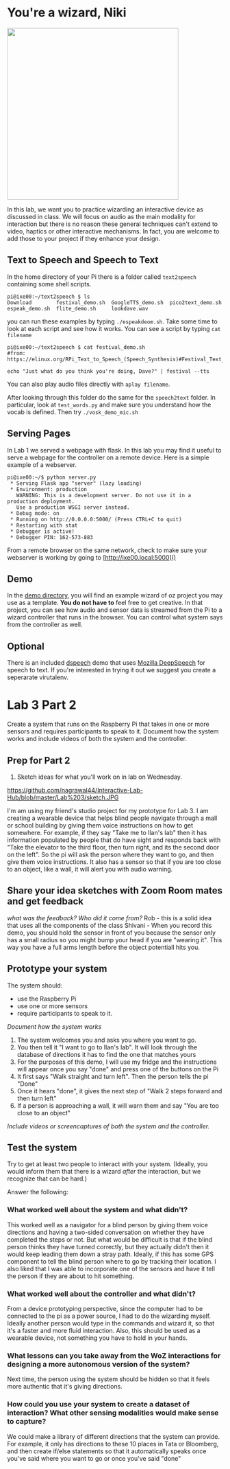 # You're a wizard, Niki

<img src="https://pbs.twimg.com/media/Cen7qkHWIAAdKsB.jpg" height="400">

In this lab, we want you to practice wizarding an interactive device as discussed in class. We will focus on audio as the main modality for interaction but there is no reason these general techniques can't extend to video, haptics or other interactive mechanisms. In fact, you are welcome to add those to your project if they enhance your design.


## Text to Speech and Speech to Text

In the home directory of your Pi there is a folder called `text2speech` containing some shell scripts.

```
pi@ixe00:~/text2speech $ ls
Download        festival_demo.sh  GoogleTTS_demo.sh  pico2text_demo.sh
espeak_demo.sh  flite_demo.sh     lookdave.wav

```

you can run these examples by typing 
`./espeakdeom.sh`. Take some time to look at each script and see how it works. You can see a script by typing `cat filename`

```
pi@ixe00:~/text2speech $ cat festival_demo.sh 
#from: https://elinux.org/RPi_Text_to_Speech_(Speech_Synthesis)#Festival_Text_to_Speech

echo "Just what do you think you're doing, Dave?" | festival --tts

```

You can also play audio files directly with `aplay filename`.

After looking through this folder do the same for the `speech2text` folder. In particular, look at `test_words.py` and make sure you understand how the vocab is defined. Then try `./vosk_demo_mic.sh`

## Serving Pages

In Lab 1 we served a webpage with flask. In this lab you may find it useful to serve a webpage for the controller on a remote device. Here is a simple example of a webserver.

```
pi@ixe00:~/$ python server.py
 * Serving Flask app "server" (lazy loading)
 * Environment: production
   WARNING: This is a development server. Do not use it in a production deployment.
   Use a production WSGI server instead.
 * Debug mode: on
 * Running on http://0.0.0.0:5000/ (Press CTRL+C to quit)
 * Restarting with stat
 * Debugger is active!
 * Debugger PIN: 162-573-883
```
From a remote browser on the same network, check to make sure your webserver is working by going to [http://ixe00.local:5000]()


## Demo

In the [demo directory](./demo), you will find an example wizard of oz project you may use as a template. **You do not have to** feel free to get creative. In that project, you can see how audio and sensor data is streamed from the Pi to a wizard controller that runs in the browser. You can control what system says from the controller as well.

## Optional

There is an included [dspeech](.dspeech) demo that uses [Mozilla DeepSpeech](https://github.com/mozilla/DeepSpeech) for speech to text. If you're interested in trying it out we suggest you create a seperarate virutalenv. 



# Lab 3 Part 2

Create a system that runs on the Raspberry Pi that takes in one or more sensors and requires participants to speak to it. Document how the system works and include videos of both the system and the controller.

## Prep for Part 2

1. Sketch ideas for what you'll work on in lab on Wednesday.

https://github.com/nagrawal44/Interactive-Lab-Hub/blob/master/Lab%203/sketch.JPG

I'm am using my friend's studio project for my prototype for Lab 3. I am creating a wearable device that helps blind people navigate through a mall or school building by giving them voice instructions on how to get somewhere. For example, if they say "Take me to Ilan's lab" then it has information populated by people that do have sight and responds back with "Take the elevator to the third floor, then turn right, and its the second door on the left". So the pi will ask the person where they want to go, and then give them voice instructions. It also has a sensor so that if you are too close to an object, like a wall, it will alert you with audio warning.


## Share your idea sketches with Zoom Room mates and get feedback

*what was the feedback? Who did it come from?*
Rob - this is a solid idea that uses all the components of the class
Shivani - When you record this demo, you should hold the sensor in front of you because the sensor only has a small radius so you might bump your head if you are "wearing it". This way you have a full arms length before the object potentiall hits you.

## Prototype your system

The system should:
* use the Raspberry Pi 
* use one or more sensors
* require participants to speak to it. 

*Document how the system works*
1) The system welcomes you and asks you where you want to go. 
2) You then tell it "I want to go to Ilan's lab". It will look through the database of directions it has to find the one that matches yours
3) For the purposes of this demo, I will use my fridge and the instructions will appear once you say "done" and press one of the buttons on the Pi
4) It first says "Walk straight and turn left". Then the person tells the pi "Done"
5) Once it hears "done", it gives the next step of "Walk 2 steps forward and then turn left"
6) If a person is approaching a wall, it will warn them and say "You are too close to an object" 

*Include videos or screencaptures of both the system and the controller.*

## Test the system
Try to get at least two people to interact with your system. (Ideally, you would inform them that there is a wizard _after_ the interaction, but we recognize that can be hard.)

Answer the following:

### What worked well about the system and what didn't?
This worked well as a navigator for a blind person by giving them voice directions and having a two-sided conversation on whether they have completed the steps or not. But what would be difficult is that if the blind person thinks they have turned correctly, but they actually didn't then it would keep leading them down a stray path. Ideally, if this has some GPS component to tell the blind person where to go by tracking their location. I also liked that I was able to incorporate one of the sensors and have it tell the person if they are about to hit something.


### What worked well about the controller and what didn't?
From a device prototyping perspective, since the computer had to be connected to the pi as a power source, I had to do the wizarding myself. Ideally another person would type in the commands and wizard it, so that it's a faster and more fluid interaction. Also, this should be used as a wearable device, not something you have to hold in your hands.


### What lessons can you take away from the WoZ interactions for designing a more autonomous version of the system?
Next time, the person using the system should be hidden so that it feels more authentic that it's giving directions. 


### How could you use your system to create a dataset of interaction? What other sensing modalities would make sense to capture?
We could make a library of different directions that the system can provide. For example, it only has directions to these 10 places in Tata or Bloomberg, and then create if/else statements so that it automatically speaks once you've said where you want to go or once you've said "done"

